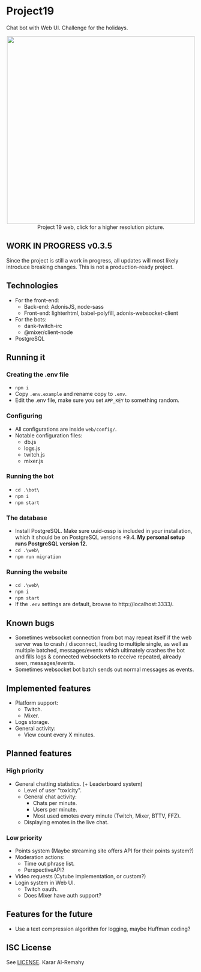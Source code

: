 # Project19
Chat bot with Web UI. Challenge for the holidays.

<p align="center">
  <img height="500" src="https://i.imgur.com/W7W7T8J.png">
  <br>Project 19 web, click for a higher resolution picture.
</p>

## WORK IN PROGRESS v0.3.5
Since the project is still a work in progress, all updates will most likely introduce breaking changes. This is not a production-ready project.

## Technologies
  * For the front-end:
    * Back-end: AdonisJS, node-sass
    * Front-end: lighterhtml, babel-polyfill, adonis-websocket-client
  * For the bots:
    * dank-twitch-irc
    * @mixer/client-node
  * PostgreSQL

## Running it
### Creating the .env file
  * `npm i`
  * Copy `.env.example` and rename copy to `.env`.
  * Edit the .env file, make sure you set `APP_KEY` to something random.
### Configuring
  * All configurations are inside `web/config/`.
  * Notable configuration files:
    * db.js
    * logs.js
    * twitch.js
    * mixer.js
### Running the bot
  * `cd .\bot\`
  * `npm i`
  * `npm start`
### The database
  * Install PostgreSQL. Make sure uuid-ossp is included in your installation, which it should be on PostgreSQL versions +9.4. **My personal setup runs PostgreSQL version 12.**
  * `cd .\web\`
  * `npm run migration`
### Running the website
  * `cd .\web\`
  * `npm i`
  * `npm start`
  * If the `.env` settings are default, browse to http://localhost:3333/.

## Known bugs
  * Sometimes websocket connection from bot may repeat itself if the web server was to crash / disconnect, leading to multiple single, as well as multiple batched, messages/events which ultimately crashes the bot and fills logs & connected websockets to receive repeated, already seen, messages/events.
  * Sometimes websocket bot batch sends out normal messages as events.

## Implemented features
  * Platform support:
    * Twitch.
    * Mixer.
  * Logs storage.
  * General activity:
    * View count every X minutes.

## Planned features
### High priority
  * General chatting statistics. (+ Leaderboard system)
    * Level of user "toxicity".
    * General chat activity:
      * Chats per minute.
      * Users per minute.
      * Most used emotes every minute (Twitch, Mixer, BTTV, FFZ).
    * Displaying emotes in the live chat.
### Low priority
  * Points system (Maybe streaming site offers API for their points system?)
  * Moderation actions:
    * Time out phrase list.
    * PerspectiveAPI?
  * Video requests (Cytube implementation, or custom?)
  * Login system in Web UI.
    * Twitch oauth.
    * Does Mixer have auth support?

## Features for the future
  * Use a text compression algorithm for logging, maybe Huffman coding?

## ISC License
See [LICENSE](LICENSE). Karar Al-Remahy

